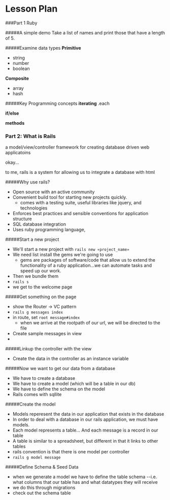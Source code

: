 # Lesson Plan

###Part 1 Ruby 

#####A simple demo
Take a list of names and print those that have a length of 5.

#####Examine data types 
**Primitive**
- string
- number
- boolean

**Composite**
- array
- hash

#####Key Programming concepts
**iterating**
.each
  

**if/else**
  

**methods**


### Part 2: What is Rails
a model/view/controller framework for creating database driven web applicatoins

okay...

to me, rails is a system for allowing us to integrate a database with html

#####Why use rails?
- Open source with an active community
- Convenient build tool for starting new projects quickly. 
  - comes with a testing suite, useful libraries like jquery, and technologies
- Enforces best practices and sensible conventions for application structure
- SQL database integration
- Uses ruby programming language, 

#####Start a new project
- We'll start a new project with `rails new «project_name»`
- We need list install the gems we're going to use
  - gems are packages of software/code that allow us to extend the functionality of a ruby application...we can automate tasks and speed up our work.
- Then we bundle them
- `rails s`
- we get to the welcome page

#####Get something on the page
- show the Router -> VC pattern
- `rails g messages index`
- in route, set `root message#index`
  - when we arrive at the rootpath of our url, we will be directed to the file
- Create sample messages in view
- 

#####Linkup the controller with the view
- Create the data in the controller as an instance variable

#####Now we want to get our data from a database
- We have to create a database
- We have to create a model (which will be a table in our db)
- We have to define the schema on the model
- Rails comes with sqllite

#####Create the model
- Models reperesent the data in our application that exists in the database
- In order to deal with a database in our rails application, we must have models.
- Each model represents a table... And each message is a record in our table
- A table is similar to a spreadsheet, but different in that it links to other tables
- rails convention is that there is one model per controller
- `rails g model message`

#####Define Schema & Seed Data
- when we generate a model we have to define the table schema --i.e. what columns that our table has and what datatypes they will receive
- we do this through migrations
- check out the schema table

#####

